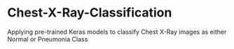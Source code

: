 # Chest-X-Ray-Classification
Applying pre-trained Keras models to classify Chest X-Ray images as either Normal or Pneumonia Class
